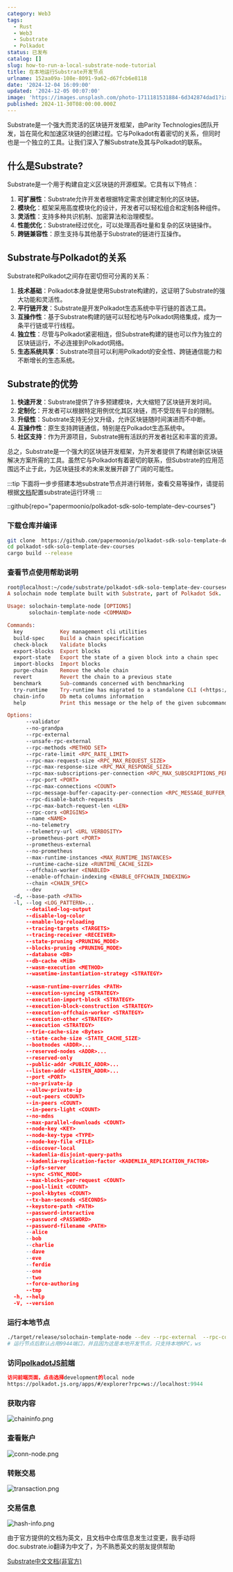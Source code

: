 ```yaml
---
category: Web3
tags:
  - Rust
  - Web3
  - Substrate
  - Polkadot
status: 已发布
catalog: []
slug: how-to-run-a-local-substrate-node-tutorial
title: 在本地运行Substrate开发节点
urlname: 152aa09a-108e-8091-9a62-d67fcb6e8118
date: '2024-12-04 16:09:00'
updated: '2024-12-05 00:07:00'
image: 'https://images.unsplash.com/photo-1711181531884-6d342874dad1?ixlib=rb-4.0.3&q=85&fm=jpg&crop=entropy&cs=srgb'
published: 2024-11-30T08:00:00.000Z
---
```


Substrate是一个强大而灵活的区块链开发框架，由Parity Technologies团队开发，旨在简化和加速区块链的创建过程。它与Polkadot有着密切的关系，但同时也是一个独立的工具。让我们深入了解Substrate及其与Polkadot的联系。


## 什么是Substrate?


Substrate是一个用于构建自定义区块链的开源框架。它具有以下特点：

1. **可扩展性**：Substrate允许开发者根据特定需求创建定制化的区块链。
2. **模块化**：框架采用高度模块化的设计，开发者可以轻松组合和定制各种组件。
3. **灵活性**：支持多种共识机制、加密算法和治理模型。
4. **性能优化**：Substrate经过优化，可以处理高吞吐量和复杂的区块链操作。
5. **跨链兼容性**：原生支持与其他基于Substrate的链进行互操作。

## Substrate与Polkadot的关系


Substrate和Polkadot之间存在密切但可分离的关系：

1. **技术基础**：Polkadot本身就是使用Substrate构建的，这证明了Substrate的强大功能和灵活性。
2. **平行链开发**：Substrate是开发Polkadot生态系统中平行链的首选工具。
3. **互操作性**：基于Substrate构建的链可以轻松地与Polkadot网络集成，成为一条平行链或平行线程。
4. **独立性**：尽管与Polkadot紧密相连，但Substrate构建的链也可以作为独立的区块链运行，不必连接到Polkadot网络。
5. **生态系统共享**：Substrate项目可以利用Polkadot的安全性、跨链通信能力和不断增长的生态系统。

## Substrate的优势

1. **快速开发**：Substrate提供了许多预建模块，大大缩短了区块链开发时间。
2. **定制化**：开发者可以根据特定用例优化其区块链，而不受现有平台的限制。
3. **升级性**：Substrate支持无分叉升级，允许区块链随时间演进而不中断。
4. **互操作性**：原生支持跨链通信，特别是在Polkadot生态系统中。
5. **社区支持**：作为开源项目，Substrate拥有活跃的开发者社区和丰富的资源。

总之，Substrate是一个强大的区块链开发框架，为开发者提供了构建创新区块链解决方案所需的工具。虽然它与Polkadot有着密切的联系，但Substrate的应用范围远不止于此，为区块链技术的未来发展开辟了广阔的可能性。


:::tip
下面将一步步搭建本地substrate节点并进行转账，查看交易等操作，请提前根据[文档](https://substrate-docs.pages.dev/en/install/macos/?mode=light)配置substrate运行环境
:::


::github{repo="papermoonio/polkadot-sdk-solo-template-dev-courses"}


### 下载仓库并编译


```bash
git clone  https://github.com/papermoonio/polkadot-sdk-solo-template-dev-courses 
cd polkadot-sdk-solo-template-dev-courses
cargo build --release
```


### 查看节点使用帮助说明


```prolog
root@localhost:~/code/substrate/polkadot-sdk-solo-template-dev-courses# ./target/release/solochain-template-node -h
A solochain node template built with Substrate, part of Polkadot Sdk.

Usage: solochain-template-node [OPTIONS]
       solochain-template-node <COMMAND>

Commands:
  key            Key management cli utilities
  build-spec     Build a chain specification
  check-block    Validate blocks
  export-blocks  Export blocks
  export-state   Export the state of a given block into a chain spec
  import-blocks  Import blocks
  purge-chain    Remove the whole chain
  revert         Revert the chain to a previous state
  benchmark      Sub-commands concerned with benchmarking
  try-runtime    Try-runtime has migrated to a standalone CLI (<https://github.com/paritytech/try-runtime-cli>). The subcommand exists as a stub and deprecation notice. It will be removed entirely some time after January 2024
  chain-info     Db meta columns information
  help           Print this message or the help of the given subcommand(s)

Options:
      --validator                                                                                Enable validator mode
      --no-grandpa                                                                               Disable GRANDPA
      --rpc-external                                                                             Listen to all RPC interfaces (default: local)
      --unsafe-rpc-external                                                                      Listen to all RPC interfaces
      --rpc-methods <METHOD SET>                                                                 RPC methods to expose. [default: auto] [possible values: auto, safe, unsafe]
      --rpc-rate-limit <RPC_RATE_LIMIT>                                                          RPC rate limiting (calls/minute) for each connection
      --rpc-max-request-size <RPC_MAX_REQUEST_SIZE>                                              Set the maximum RPC request payload size for both HTTP and WS in megabytes [default: 15]
      --rpc-max-response-size <RPC_MAX_RESPONSE_SIZE>                                            Set the maximum RPC response payload size for both HTTP and WS in megabytes [default: 15]
      --rpc-max-subscriptions-per-connection <RPC_MAX_SUBSCRIPTIONS_PER_CONNECTION>              Set the maximum concurrent subscriptions per connection [default: 1024]
      --rpc-port <PORT>                                                                          Specify JSON-RPC server TCP port
      --rpc-max-connections <COUNT>                                                              Maximum number of RPC server connections [default: 100]
      --rpc-message-buffer-capacity-per-connection <RPC_MESSAGE_BUFFER_CAPACITY_PER_CONNECTION>  The number of messages the RPC server is allowed to keep in memory [default: 64]
      --rpc-disable-batch-requests                                                               Disable RPC batch requests
      --rpc-max-batch-request-len <LEN>                                                          Limit the max length per RPC batch request
      --rpc-cors <ORIGINS>                                                                       Specify browser *origins* allowed to access the HTTP & WS RPC servers
      --name <NAME>                                                                              The human-readable name for this node
      --no-telemetry                                                                             Disable connecting to the Substrate telemetry server
      --telemetry-url <URL VERBOSITY>                                                            The URL of the telemetry server to connect to
      --prometheus-port <PORT>                                                                   Specify Prometheus exporter TCP Port
      --prometheus-external                                                                      Expose Prometheus exporter on all interfaces
      --no-prometheus                                                                            Do not expose a Prometheus exporter endpoint
      --max-runtime-instances <MAX_RUNTIME_INSTANCES>                                            The size of the instances cache for each runtime [max: 32] [default: 8]
      --runtime-cache-size <RUNTIME_CACHE_SIZE>                                                  Maximum number of different runtimes that can be cached [default: 2]
      --offchain-worker <ENABLED>                                                                Execute offchain workers on every block [default: when-authority] [possible values: always, never, when-authority]
      --enable-offchain-indexing <ENABLE_OFFCHAIN_INDEXING>                                      Enable offchain indexing API [default: false] [possible values: true, false]
      --chain <CHAIN_SPEC>                                                                       Specify the chain specification
      --dev                                                                                      Specify the development chain
  -d, --base-path <PATH>                                                                         Specify custom base path
  -l, --log <LOG_PATTERN>...                                                                     Sets a custom logging filter (syntax: `<target>=<level>`)
      --detailed-log-output                                                                      Enable detailed log output
      --disable-log-color                                                                        Disable log color output
      --enable-log-reloading                                                                     Enable feature to dynamically update and reload the log filter
      --tracing-targets <TARGETS>                                                                Sets a custom profiling filter
      --tracing-receiver <RECEIVER>                                                              Receiver to process tracing messages [default: log] [possible values: log]
      --state-pruning <PRUNING_MODE>                                                             Specify the state pruning mode
      --blocks-pruning <PRUNING_MODE>                                                            Specify the blocks pruning mode [default: archive-canonical]
      --database <DB>                                                                            Select database backend to use [possible values: rocksdb, paritydb, auto, paritydb-experimental]
      --db-cache <MiB>                                                                           Limit the memory the database cache can use
      --wasm-execution <METHOD>                                                                  Method for executing Wasm runtime code [default: compiled] [possible values: interpreted-i-know-what-i-do, compiled]
      --wasmtime-instantiation-strategy <STRATEGY>                                               The WASM instantiation method to use [default: pooling-copy-on-write] [possible values: pooling-copy-on-write, recreate-instance-copy-on-write, pooling,
                                                                                                 recreate-instance]
      --wasm-runtime-overrides <PATH>                                                            Specify the path where local WASM runtimes are stored
      --execution-syncing <STRATEGY>                                                             Runtime execution strategy for importing blocks during initial sync [possible values: native, wasm, both, native-else-wasm]
      --execution-import-block <STRATEGY>                                                        Runtime execution strategy for general block import (including locally authored blocks) [possible values: native, wasm, both, native-else-wasm]
      --execution-block-construction <STRATEGY>                                                  Runtime execution strategy for constructing blocks [possible values: native, wasm, both, native-else-wasm]
      --execution-offchain-worker <STRATEGY>                                                     Runtime execution strategy for offchain workers [possible values: native, wasm, both, native-else-wasm]
      --execution-other <STRATEGY>                                                               Runtime execution strategy when not syncing, importing or constructing blocks [possible values: native, wasm, both, native-else-wasm]
      --execution <STRATEGY>                                                                     The execution strategy that should be used by all execution contexts [possible values: native, wasm, both, native-else-wasm]
      --trie-cache-size <Bytes>                                                                  Specify the state cache size [default: 67108864]
      --state-cache-size <STATE_CACHE_SIZE>                                                      DEPRECATED: switch to `--trie-cache-size`
      --bootnodes <ADDR>...                                                                      Specify a list of bootnodes
      --reserved-nodes <ADDR>...                                                                 Specify a list of reserved node addresses
      --reserved-only                                                                            Whether to only synchronize the chain with reserved nodes
      --public-addr <PUBLIC_ADDR>...                                                             Public address that other nodes will use to connect to this node
      --listen-addr <LISTEN_ADDR>...                                                             Listen on this multiaddress
      --port <PORT>                                                                              Specify p2p protocol TCP port
      --no-private-ip                                                                            Always forbid connecting to private IPv4/IPv6 addresses
      --allow-private-ip                                                                         Always accept connecting to private IPv4/IPv6 addresses
      --out-peers <COUNT>                                                                        Number of outgoing connections we're trying to maintain [default: 8]
      --in-peers <COUNT>                                                                         Maximum number of inbound full nodes peers [default: 32]
      --in-peers-light <COUNT>                                                                   Maximum number of inbound light nodes peers [default: 100]
      --no-mdns                                                                                  Disable mDNS discovery (default: true)
      --max-parallel-downloads <COUNT>                                                           Maximum number of peers from which to ask for the same blocks in parallel [default: 5]
      --node-key <KEY>                                                                           Secret key to use for p2p networking
      --node-key-type <TYPE>                                                                     Crypto primitive to use for p2p networking [default: ed25519] [possible values: ed25519]
      --node-key-file <FILE>                                                                     File from which to read the node's secret key to use for p2p networking
      --discover-local                                                                           Enable peer discovery on local networks
      --kademlia-disjoint-query-paths                                                            Require iterative Kademlia DHT queries to use disjoint paths
      --kademlia-replication-factor <KADEMLIA_REPLICATION_FACTOR>                                Kademlia replication factor [default: 20]
      --ipfs-server                                                                              Join the IPFS network and serve transactions over bitswap protocol
      --sync <SYNC_MODE>                                                                         Blockchain syncing mode. [default: full] [possible values: full, fast, fast-unsafe, warp]
      --max-blocks-per-request <COUNT>                                                           Maximum number of blocks per request [default: 64]
      --pool-limit <COUNT>                                                                       Maximum number of transactions in the transaction pool [default: 8192]
      --pool-kbytes <COUNT>                                                                      Maximum number of kilobytes of all transactions stored in the pool [default: 20480]
      --tx-ban-seconds <SECONDS>                                                                 How long a transaction is banned for
      --keystore-path <PATH>                                                                     Specify custom keystore path
      --password-interactive                                                                     Use interactive shell for entering the password used by the keystore
      --password <PASSWORD>                                                                      Password used by the keystore
      --password-filename <PATH>                                                                 File that contains the password used by the keystore
      --alice                                                                                    Shortcut for `--name Alice --validator`
      --bob                                                                                      Shortcut for `--name Bob --validator`
      --charlie                                                                                  Shortcut for `--name Charlie --validator`
      --dave                                                                                     Shortcut for `--name Dave --validator`
      --eve                                                                                      Shortcut for `--name Eve --validator`
      --ferdie                                                                                   Shortcut for `--name Ferdie --validator`
      --one                                                                                      Shortcut for `--name One --validator`
      --two                                                                                      Shortcut for `--name Two --validator`
      --force-authoring                                                                          Enable authoring even when offline
      --tmp                                                                                      Run a temporary node
  -h, --help                                                                                     Print help (see more with '--help')
  -V, --version                                                                                  Print version
```


### 运行本地节点


```bash
./target/release/solochain-template-node --dev --rpc-external  --rpc-cors all
# 运行节点后默认占用9944端口，并且因为这是本地开发节点，只支持本地RPC，ws
```


### 访问[polkadotJS前端](https://polkadot.js.org/apps/#/explorer?rpc=ws://localhost:9944)


```prolog
访问前端页面，点击选择development的local node
https://polkadot.js.org/apps/#/explorer?rpc=ws://localhost:9944
```


### 获取内容


![chaininfo.png](https://prod-files-secure.s3.us-west-2.amazonaws.com/5d24fe63-e567-4804-86f9-9fdc62e13082/89be5adf-5619-4306-be75-45b425e3c446/chaininfo.png?X-Amz-Algorithm=AWS4-HMAC-SHA256&X-Amz-Content-Sha256=UNSIGNED-PAYLOAD&X-Amz-Credential=ASIAZI2LB4666CNQCPCO%2F20250403%2Fus-west-2%2Fs3%2Faws4_request&X-Amz-Date=20250403T053756Z&X-Amz-Expires=3600&X-Amz-Security-Token=IQoJb3JpZ2luX2VjEH0aCXVzLXdlc3QtMiJIMEYCIQC6FI26sH%2BhuQeZuSZXurKsRLQUwJgRio%2B4sMZ8ED9lCAIhAPlEO0u2Q6h4s6KP37Bbd6VuLE93ASQQyPdDoC5XsmAhKogECOb%2F%2F%2F%2F%2F%2F%2F%2F%2F%2FwEQABoMNjM3NDIzMTgzODA1Igws1rx8%2F4meSHf1A18q3AMsHRwJ8xtruRc9eKcDJCiBnfXcckX0Lg1k40zdkcHYOtKJm%2Bw9xLBmeGdyY%2FdXbqMRhbcwsxuNXQweh4s4tXP6XFALPUxg7CZrcUOg%2FAqL4ZVth4GdeW24bVMdky%2BX5iyAKZpyz9mD5%2BdbaKyY5FIE%2BzCDmYKjisQst%2B0wiZpLSd%2F1CB7rLVSBXvD4qAi91CGMQZQZSSLspV6i1tl8bf9Cfxa4eo3EjDfbWLNaGbMy%2BYXgqL1%2FfIqfhA5fRuY1VQGCKrOJ6bT9xLW%2FziPC5ht%2BOCwT%2FJ7mcG4LVNPAGjbP4c5A37ZzGwVPvy6YFrPo9QHBy1f%2FDNA6CmL8R2t61A2EymE4Ub9eTcmCwmHogU7DoZmB3n2hwdWYl1QWimsVeuzIB83srzU%2FvtvcsSfEI9vB36%2FAUPPNhoxlMFxAX4Mhnsq8xhXN9QOtkiIjOYSAGkqFzU9zK4mAYxsoEkTX0zmzIb5tGKgv5gb2ujJtxvrH0%2BELA4xINih8ZQC3578euQm0YZjK%2F5W3Y%2F4ZPLFjxRxOdX9DbyHTcCy%2BRKdFisZw1hftGUVCRYw5co9L4%2BFVrOoBOqvYIGrM%2B3bohiahd9BHjr1VF757VaF4refxFfQmR4I3oPWBfudi2VoL1TDyrLi%2FBjqkAbnhWM3Mj0niUa4UZrEjA3CPCl0NjMHV5d4iFyYvYWqjMYNwRpv5DqXZVHvtu1izUr0sDoA8R77TnSJCZpxHzyiNoLVW%2FsTrx89ymRlKpcfTwODUktit2GZOgQpVgSF64Ucs6XTWOpWtA%2F3eqJUBUJ8caF2gLfdmt29IVzkCps2lWdM67%2FeyelZgwv%2BMBsZh9Yc5jbbwXJ6ruwWdLWu8Pfoh7K10&X-Amz-Signature=b8be972e60c250efa4fa0f0aaa667d3f5e28a49409150ade9fdd67b0dbd65ba9&X-Amz-SignedHeaders=host&x-id=GetObject)


### 查看账户


![conn-node.png](https://prod-files-secure.s3.us-west-2.amazonaws.com/5d24fe63-e567-4804-86f9-9fdc62e13082/05964f92-c6d8-42d1-b4a1-b3a852295683/conn-node.png?X-Amz-Algorithm=AWS4-HMAC-SHA256&X-Amz-Content-Sha256=UNSIGNED-PAYLOAD&X-Amz-Credential=ASIAZI2LB4666CNQCPCO%2F20250403%2Fus-west-2%2Fs3%2Faws4_request&X-Amz-Date=20250403T053756Z&X-Amz-Expires=3600&X-Amz-Security-Token=IQoJb3JpZ2luX2VjEH0aCXVzLXdlc3QtMiJIMEYCIQC6FI26sH%2BhuQeZuSZXurKsRLQUwJgRio%2B4sMZ8ED9lCAIhAPlEO0u2Q6h4s6KP37Bbd6VuLE93ASQQyPdDoC5XsmAhKogECOb%2F%2F%2F%2F%2F%2F%2F%2F%2F%2FwEQABoMNjM3NDIzMTgzODA1Igws1rx8%2F4meSHf1A18q3AMsHRwJ8xtruRc9eKcDJCiBnfXcckX0Lg1k40zdkcHYOtKJm%2Bw9xLBmeGdyY%2FdXbqMRhbcwsxuNXQweh4s4tXP6XFALPUxg7CZrcUOg%2FAqL4ZVth4GdeW24bVMdky%2BX5iyAKZpyz9mD5%2BdbaKyY5FIE%2BzCDmYKjisQst%2B0wiZpLSd%2F1CB7rLVSBXvD4qAi91CGMQZQZSSLspV6i1tl8bf9Cfxa4eo3EjDfbWLNaGbMy%2BYXgqL1%2FfIqfhA5fRuY1VQGCKrOJ6bT9xLW%2FziPC5ht%2BOCwT%2FJ7mcG4LVNPAGjbP4c5A37ZzGwVPvy6YFrPo9QHBy1f%2FDNA6CmL8R2t61A2EymE4Ub9eTcmCwmHogU7DoZmB3n2hwdWYl1QWimsVeuzIB83srzU%2FvtvcsSfEI9vB36%2FAUPPNhoxlMFxAX4Mhnsq8xhXN9QOtkiIjOYSAGkqFzU9zK4mAYxsoEkTX0zmzIb5tGKgv5gb2ujJtxvrH0%2BELA4xINih8ZQC3578euQm0YZjK%2F5W3Y%2F4ZPLFjxRxOdX9DbyHTcCy%2BRKdFisZw1hftGUVCRYw5co9L4%2BFVrOoBOqvYIGrM%2B3bohiahd9BHjr1VF757VaF4refxFfQmR4I3oPWBfudi2VoL1TDyrLi%2FBjqkAbnhWM3Mj0niUa4UZrEjA3CPCl0NjMHV5d4iFyYvYWqjMYNwRpv5DqXZVHvtu1izUr0sDoA8R77TnSJCZpxHzyiNoLVW%2FsTrx89ymRlKpcfTwODUktit2GZOgQpVgSF64Ucs6XTWOpWtA%2F3eqJUBUJ8caF2gLfdmt29IVzkCps2lWdM67%2FeyelZgwv%2BMBsZh9Yc5jbbwXJ6ruwWdLWu8Pfoh7K10&X-Amz-Signature=8efe4eec75d0e3cd8d1a3a8e6d31017898d67cf8c4560275662bcc4d3a0b8ea1&X-Amz-SignedHeaders=host&x-id=GetObject)


### 转账交易


![transaction.png](https://prod-files-secure.s3.us-west-2.amazonaws.com/5d24fe63-e567-4804-86f9-9fdc62e13082/65593d3b-9b56-4fbe-a383-1447c903127f/transaction.png?X-Amz-Algorithm=AWS4-HMAC-SHA256&X-Amz-Content-Sha256=UNSIGNED-PAYLOAD&X-Amz-Credential=ASIAZI2LB4666CNQCPCO%2F20250403%2Fus-west-2%2Fs3%2Faws4_request&X-Amz-Date=20250403T053756Z&X-Amz-Expires=3600&X-Amz-Security-Token=IQoJb3JpZ2luX2VjEH0aCXVzLXdlc3QtMiJIMEYCIQC6FI26sH%2BhuQeZuSZXurKsRLQUwJgRio%2B4sMZ8ED9lCAIhAPlEO0u2Q6h4s6KP37Bbd6VuLE93ASQQyPdDoC5XsmAhKogECOb%2F%2F%2F%2F%2F%2F%2F%2F%2F%2FwEQABoMNjM3NDIzMTgzODA1Igws1rx8%2F4meSHf1A18q3AMsHRwJ8xtruRc9eKcDJCiBnfXcckX0Lg1k40zdkcHYOtKJm%2Bw9xLBmeGdyY%2FdXbqMRhbcwsxuNXQweh4s4tXP6XFALPUxg7CZrcUOg%2FAqL4ZVth4GdeW24bVMdky%2BX5iyAKZpyz9mD5%2BdbaKyY5FIE%2BzCDmYKjisQst%2B0wiZpLSd%2F1CB7rLVSBXvD4qAi91CGMQZQZSSLspV6i1tl8bf9Cfxa4eo3EjDfbWLNaGbMy%2BYXgqL1%2FfIqfhA5fRuY1VQGCKrOJ6bT9xLW%2FziPC5ht%2BOCwT%2FJ7mcG4LVNPAGjbP4c5A37ZzGwVPvy6YFrPo9QHBy1f%2FDNA6CmL8R2t61A2EymE4Ub9eTcmCwmHogU7DoZmB3n2hwdWYl1QWimsVeuzIB83srzU%2FvtvcsSfEI9vB36%2FAUPPNhoxlMFxAX4Mhnsq8xhXN9QOtkiIjOYSAGkqFzU9zK4mAYxsoEkTX0zmzIb5tGKgv5gb2ujJtxvrH0%2BELA4xINih8ZQC3578euQm0YZjK%2F5W3Y%2F4ZPLFjxRxOdX9DbyHTcCy%2BRKdFisZw1hftGUVCRYw5co9L4%2BFVrOoBOqvYIGrM%2B3bohiahd9BHjr1VF757VaF4refxFfQmR4I3oPWBfudi2VoL1TDyrLi%2FBjqkAbnhWM3Mj0niUa4UZrEjA3CPCl0NjMHV5d4iFyYvYWqjMYNwRpv5DqXZVHvtu1izUr0sDoA8R77TnSJCZpxHzyiNoLVW%2FsTrx89ymRlKpcfTwODUktit2GZOgQpVgSF64Ucs6XTWOpWtA%2F3eqJUBUJ8caF2gLfdmt29IVzkCps2lWdM67%2FeyelZgwv%2BMBsZh9Yc5jbbwXJ6ruwWdLWu8Pfoh7K10&X-Amz-Signature=eb1ce32c75578038d9bd73c2683aee8ffbd59ad7a07f242314755fdd00979a4e&X-Amz-SignedHeaders=host&x-id=GetObject)


### 交易信息


![hash-info.png](https://prod-files-secure.s3.us-west-2.amazonaws.com/5d24fe63-e567-4804-86f9-9fdc62e13082/7b9b0ba8-edf2-4998-9e9d-9cde7a64aa23/hash-info.png?X-Amz-Algorithm=AWS4-HMAC-SHA256&X-Amz-Content-Sha256=UNSIGNED-PAYLOAD&X-Amz-Credential=ASIAZI2LB4666CNQCPCO%2F20250403%2Fus-west-2%2Fs3%2Faws4_request&X-Amz-Date=20250403T053756Z&X-Amz-Expires=3600&X-Amz-Security-Token=IQoJb3JpZ2luX2VjEH0aCXVzLXdlc3QtMiJIMEYCIQC6FI26sH%2BhuQeZuSZXurKsRLQUwJgRio%2B4sMZ8ED9lCAIhAPlEO0u2Q6h4s6KP37Bbd6VuLE93ASQQyPdDoC5XsmAhKogECOb%2F%2F%2F%2F%2F%2F%2F%2F%2F%2FwEQABoMNjM3NDIzMTgzODA1Igws1rx8%2F4meSHf1A18q3AMsHRwJ8xtruRc9eKcDJCiBnfXcckX0Lg1k40zdkcHYOtKJm%2Bw9xLBmeGdyY%2FdXbqMRhbcwsxuNXQweh4s4tXP6XFALPUxg7CZrcUOg%2FAqL4ZVth4GdeW24bVMdky%2BX5iyAKZpyz9mD5%2BdbaKyY5FIE%2BzCDmYKjisQst%2B0wiZpLSd%2F1CB7rLVSBXvD4qAi91CGMQZQZSSLspV6i1tl8bf9Cfxa4eo3EjDfbWLNaGbMy%2BYXgqL1%2FfIqfhA5fRuY1VQGCKrOJ6bT9xLW%2FziPC5ht%2BOCwT%2FJ7mcG4LVNPAGjbP4c5A37ZzGwVPvy6YFrPo9QHBy1f%2FDNA6CmL8R2t61A2EymE4Ub9eTcmCwmHogU7DoZmB3n2hwdWYl1QWimsVeuzIB83srzU%2FvtvcsSfEI9vB36%2FAUPPNhoxlMFxAX4Mhnsq8xhXN9QOtkiIjOYSAGkqFzU9zK4mAYxsoEkTX0zmzIb5tGKgv5gb2ujJtxvrH0%2BELA4xINih8ZQC3578euQm0YZjK%2F5W3Y%2F4ZPLFjxRxOdX9DbyHTcCy%2BRKdFisZw1hftGUVCRYw5co9L4%2BFVrOoBOqvYIGrM%2B3bohiahd9BHjr1VF757VaF4refxFfQmR4I3oPWBfudi2VoL1TDyrLi%2FBjqkAbnhWM3Mj0niUa4UZrEjA3CPCl0NjMHV5d4iFyYvYWqjMYNwRpv5DqXZVHvtu1izUr0sDoA8R77TnSJCZpxHzyiNoLVW%2FsTrx89ymRlKpcfTwODUktit2GZOgQpVgSF64Ucs6XTWOpWtA%2F3eqJUBUJ8caF2gLfdmt29IVzkCps2lWdM67%2FeyelZgwv%2BMBsZh9Yc5jbbwXJ6ruwWdLWu8Pfoh7K10&X-Amz-Signature=7ad56e67c97236cc51f5da799bce89ba16ec8384c7804ef047ab8d40ae0a7307&X-Amz-SignedHeaders=host&x-id=GetObject)


由于官方提供的文档为英文，且文档中仓库信息发生过变更，我手动将doc.substrate.io翻译为中文了，为不熟悉英文的朋友提供帮助


[ Substrate中文文档(非官方)](https://substrate-docs.pages.dev/en/tutorials/build-a-blockchain/?mode=light)

